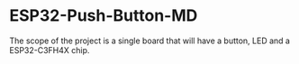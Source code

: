 # ESP32-Push-Button-MD
The scope of the project is a single board that will have a button, LED and a ESP32-C3FH4X chip.
